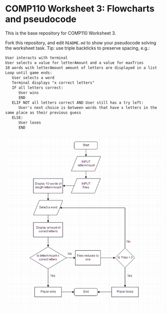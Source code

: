 # COMP110 Worksheet 3: Flowcharts and pseudocode

This is the base repository for COMP110 Worksheet 3.

Fork this repository, and edit `README.md` to show your pseudocode solving the worksheet task. Tip: use triple backticks to preserve spacing, e.g.:

```
User interacts with terminal
User selects a value for letterAmount and a value for maxTries
10 words with letterAmount amount of letters are displayed in a list
Loop until game ends:
   User selects a word
   Terminal displays "x correct letters"
   IF all letters correct:
      User wins
      END
   ELIF NOT all letters correct AND User still has a try left:
      User's next choice is between words that have x letters in the same place as their previous guess
   ELSE:
      User loses
      END
```

![Flowchart](https://github.com/E-Peters-2205/comp110-worksheet-3/blob/master/Flowchart.PNG?raw=true)
